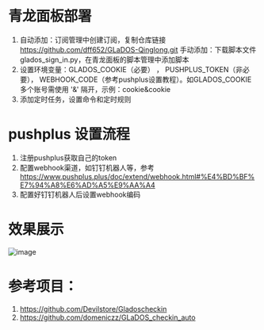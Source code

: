 # 青龙面板部署
1. 自动添加：订阅管理中创建订阅，复制仓库链接 https://github.com/dff652/GLaDOS-Qinglong.git  手动添加：下载脚本文件glados_sign_in.py，在青龙面板的脚本管理中添加脚本
2. 设置环境变量：GLADOS_COOKIE（必要） ， PUSHPLUS_TOKEN（非必要）， WEBHOOK_CODE（参考pushplus设置教程）。如GLADOS_COOKIE多个账号需使用 '&' 隔开，示例：cookie&cookie
3. 添加定时任务，设置命令和定时规则

# pushplus 设置流程
1. 注册pushplus获取自己的token
2. 配置webhook渠道，如钉钉机器人等，参考 https://www.pushplus.plus/doc/extend/webhook.html#%E4%BD%BF%E7%94%A8%E6%AD%A5%E9%AA%A4
3. 配置好钉钉机器人后设置webhook编码

# 效果展示
![image](https://github.com/user-attachments/assets/fc84d687-9a62-49db-93ff-2bbad687beb4)



# 参考项目：
1. https://github.com/Devilstore/Gladoscheckin
2. https://github.com/domeniczz/GLaDOS_checkin_auto
